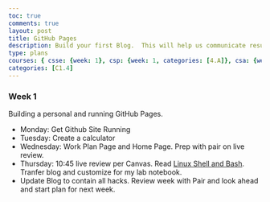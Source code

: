 ```yaml
---
toc: true
comments: true
layout: post
title: GitHub Pages
description: Build your first Blog.  This will help us communicate results.
type: plans
courses: { csse: {week: 1}, csp: {week: 1, categories: [4.A]}, csa: {week: 0} }
categories: [C1.4]
---
```


### Week 1
Building a personal and running GitHub Pages.
- Monday: Get Github Site Running
- Tuesday: Create a calculator
- Wednesday: Work Plan Page and Home Page.  Prep with pair on live review.
- Thursday: 10:45 live review per Canvas.  Read [Linux Shell and Bash](https://nighthawkcoders.github.io/teacher//5.a/c4.1/2023/08/16/linux_shell_IPYNB_2_.html).  Tranfer blog and customize for my lab notebook.
- Update Blog to contain all hacks.  Review week with Pair and look ahead and start plan for next week.
